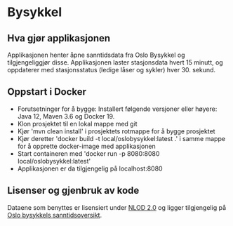 # Bysykkel

## Hva gjør applikasjonen
Applikasjonen henter åpne sanntidsdata fra Oslo Bysykkel og tilgjengeliggjør disse. 
Applikasjonen laster stasjonsdata hvert 15 minutt, og oppdaterer med stasjonsstatus (ledige låser og sykler) hver 30. sekund. 



## Oppstart i Docker
 - Forutsetninger for å bygge: Installert følgende versjoner eller høyere: Java 12, Maven 3.6 og Docker 19. 
 - Klon prosjektet til en lokal mappe med git
 - Kjør 'mvn clean install' i prosjektets rotmappe for å bygge prosjektet
 - Kjør deretter 'docker build -t local/oslobysykkel:latest .' i samme mappe for å opprette docker-image med applikasjonen
 - Start containeren med 'docker run -p 8080:8080 local/oslobysykkel:latest'
 - Applikasjonen er da tilgjengelig på localhost:8080

## Lisenser og gjenbruk av kode
Dataene som benyttes er lisensiert under [NLOD 2.0](https://oslobysykkel.no/apne-data/sanntid) og ligger tilgjengelig på [Oslo bysykkels sanntidsoversikt](https://oslobysykkel.no/apne-data/sanntid). 

 

